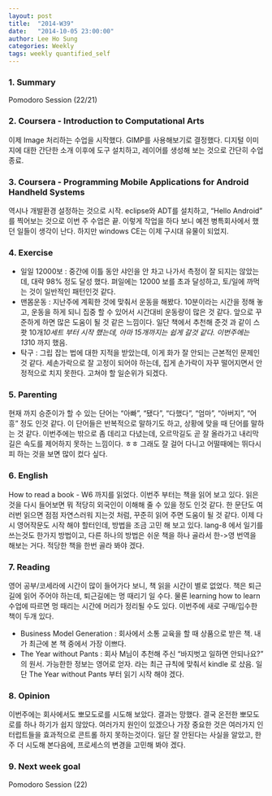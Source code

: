 ```yaml
---
layout: post
title:  "2014-W39"
date:   "2014-10-05 23:00:00"
author: Lee Ho Sung
categories: Weekly
tags: weekly quantified_self
---
```

	
### 1. Summary

Pomodoro Session (22/21)

### 2. Coursera - Introduction to Computational Arts

이제 Image 처리하는 수업을 시작했다. GIMP를 사용해보기로 결정했다. 디지털 이미지에 대한 간단한 소개 이후에 도구 설치하고, 레이어를 생성해 보는 것으로 간단히 수업 종료.

### 3. Coursera - Programming Mobile Applications for Android Handheld Systems

역시나 개발환경 설정하는 것으로 시작. eclipse와 ADT를 설치하고, “Hello Android” 를 찍어보는 것으로 이번 주 수업은 끝. 이렇게 작업을 하다 보니 예전 병특회사에서 했던 일들이 생각이 난다. 하지만 windows CE는 이제 구시대 유물이 되었지. 

### 4. Exercise

* 일일 12000보 : 중간에 이틀 동안 샤인을 안 차고 나가서 측정이 잘 되지는 않았는데, 대략 98% 정도 달성 했다. 펴일에는 12000 보를 초과 달성하고, 토/일에 까먹는 것이 일반적인 패턴인것 같다. 
* 맨몸운동 : 지난주에 계획한 것에 맞춰서 운동을 해봤다. 10분이라는 시간을 정해 놓고, 운동을 하게 되니 집중 할 수 있어서 시간대비 운동량이 많은 것 같다. 앞으로 꾸준하게 하면 많은 도움이 될 것 같은 느낌이다. 일단 책에서 추천해 준것 과 같이 스쾃 10개*10세트 부터 시작 했는데, 아마 15개까지는 쉽게 갈것 같다. 이번주에는 13*10 까지 했음. 
* 탁구 : 그립 잡는 법에 대한 지적을 받았는데, 이게 화가 잘 안되는 근본적인 문제인 것 같다. 세손가락으로 잘 고정이 되어야 하는데, 집게 손가락이 자꾸 떨어지면서 안정적으로 치지 못한다. 고쳐야 할 일순위가 되겠다. 

### 5. Parenting

현재 까지 승준이가 할 수 있는 단어는 “아빠”, “됐다”, “다했다”, “엄마”, “아버지”, “어흥” 정도 인것 같다. 이 단어들은 반복적으로 말하기도 하고, 상황에 맞을 때 단어를 말하는 것 같다. 이번주에는 밖으로 좀 데리고 다녔는데, 오르막길도 곧 잘 올라가고 내리막길은 속도를 제어하지 못하는 느낌이다. ㅎㅎ 그래도 잘 걸어 다니고 어떨때에는 뛰다시피 하는 것을 보면 많이 컸다 싶다. 

### 6. English

How to read a book - W6 까지를 읽었다. 이번주 부터는 책을 읽어 보고 있다. 읽은 것을 다시 들어보면 뭐 적당히 외국인이 이해해 줄 수 있을 정도 인것 같다. 한 문단도 여러번 읽으면 점점 자연스러워 지는것 처럼, 꾸준히 읽어 주면 도움이 될 것 같다. 이제 다시 영어작문도 시작 해야 할터인데, 방법을 조금 고민 해 보고 있다. lang-8 에서 일기를 쓰는것도 한가지 방법이고, 다른 하나의 방법은 쉬운 책을 하나 골라서 한->영 번역을 해보는 거다. 적당한 책을 한번 골라 봐야 겠다.

### 7. Reading

영어 공부/코세라에 시간이 많이 들어가다 보니, 책 읽을 시간이 별로 없었다. 책은 퇴근 길에 읽어 주어야 하는데, 퇴근길에는 멍 때리기 일 수다. 물론 learning how to learn  수업에 따르면 멍 때리는 시간에 머리가 정리될 수도 있다. 이번주에 새로 구매/입수한 책이 두개 있다. 
* Business Model Generation : 회사에서 소통 교육을 할 때 상품으로 받은 책. 내가 최근에 본 책 중에서 가장 이쁘다. 
* The Year without Pants : 회사 M님이 추천해 주신 “바지벗고 일하면 안되나요?” 의 원서. 가능한한 정보는 영어로 얻자. 라는 최근 규칙에 맞춰서 kindle 로 샀음. 
일단 The Year without Pants 부터 읽기 시작 해야 겠다.

### 8. Opinion

이번주에는 회사에서도 뽀모도로를 시도해 보았다. 결과는 망했다. 결국 온전한 뽀모도로를 하나 하기가 쉽지 않았다. 여러가지 원인이 있겠으나 가장 중요한 것은 여러가지 인터럽트들을 효과적으로 콘트롤 하지 못하는것이다. 일단 잘 안된다는 사실을 알았고, 한 주 더 시도해 본다음에, 프로세스의 변경을 고민해 봐야 겠다. 

### 9. Next week goal

Pomodoro Session (22)
